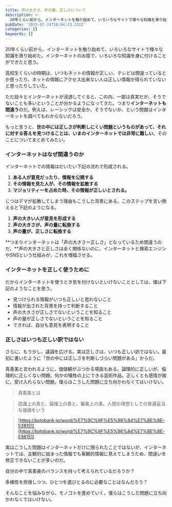 ```yaml
---
title: 声の大きさ、声の量、正しさについて
description: >-
  20年くらい前から、インターネットを触り始めて、いろいろなサイトで様々な知識を漁り始めた。インターネットのお陰で、いろいろな知識を身に付けることができたと思う。
pubDate: '2015-07-24T16:04:23.232Z'
categories: []
keywords: []
---
```


20年くらい前から、インターネットを触り始めて、いろいろなサイトで様々な知識を漁り始めた。インターネットのお陰で、いろいろな知識を身に付けることができたと思う。

高校生くらいの時期は、いつもネットの情報が正しい、テレビは間違っているとか思ったり、ネットの情報にアクセス出来ない人は正しい情報が得られていないと思ったりしていた。

ただ段々とインターネットが浸透してくると、この内、一部は真実だが、そうでないことも多いということが分かるようになってきた。つまり**インターネットも間違う**のだ。例えば、レーシックは安全か、そうでないか、という問題はインターネットを調べてもわからないだろう。

もっと言うと、**世の中には正しさが判断しにくい問題というものがあって、それに対する答えを見つけることは、いまのインターネットでは非常に難しい**。そのことについてまとめてみたい。

### **インターネットはなぜ間違うのか**

インターネットでの情報はだいたい下記の流れで形成される。

1.  **ある人が意見だったり、情報を公開する**
2.  **その情報を見た人が、その情報を拡散する**
3.  **マジョリティーを占めた時、その情報が正しいとされる。**

じつはデマが拡散してしまう理由もこうした背景にある。このステップを言い換えると下記のようになる。

1.  **声の大きい人が意見を形成する**
2.  **声の大きさが、声の量に転換する**
3.  **声の量が、正しさに転換する**

**つまりインターネットは「声の大きさ＝正しさ」となっているため間違うのだ。**声の大きさと正しさは全く関係ないのに、インターネットと検索エンジンやSNSという仕組みが、これを増幅させる。

### インターネットを正しく使うために

だからインターネットを使うとき気を付けないといけないこととしては、僕は下記のようなことを思う。

*   見つけられる情報がいつも正しいと思わないこと
*   情報が出された背景を持って判断すること
*   声の大きさが正しさでないということを知ること
*   声の量が正しさでないということを知ること
*   できれば、自分も意見を表明すること

### 正しさはいつも正しい訳ではない

さらに、もう少し、議論を広げる。実は正しさは、いつも正しい訳ではない。最初に書いたように「世の中には正しさを判断しづらい問題がある」からだ。

真善美と言われるように、価値観がぶつかる場面もある。論理的に正しいが、倫理的に正しくない問題。何かの犠牲の上にできる芸術作品。正しくとも感情が故に、受け入れらない問題。僕らはこうした問題に立ち向かわなくてはいけない。

> 真善美とは

> 認識上の真と、倫理上の善と、審美上の美。人間の理想としての普遍妥当な価値をいう

> [https://kotobank.jp/word/%E7%9C%9F%E5%96%84%E7%BE%8E-538151](https://kotobank.jp/word/%E7%9C%9F%E5%96%84%E7%BE%8E-538151)

実はこうした問題はインターネットだけに限られたことではないが、インターネットでは、主観的に始まった情報でも客観的情報に見えてしまうため、間違いを修正できないことが多いのだ。

自分の中で真善美のバランスを持って考えられているだろうか？

多様性を担保しつつ、ひとつを選びとるのに必要なことはなんだろう？

そんなことを悩みながら、モノゴトを進めていく。僕らはこうした問題に立ち向かわなくてはいけない。